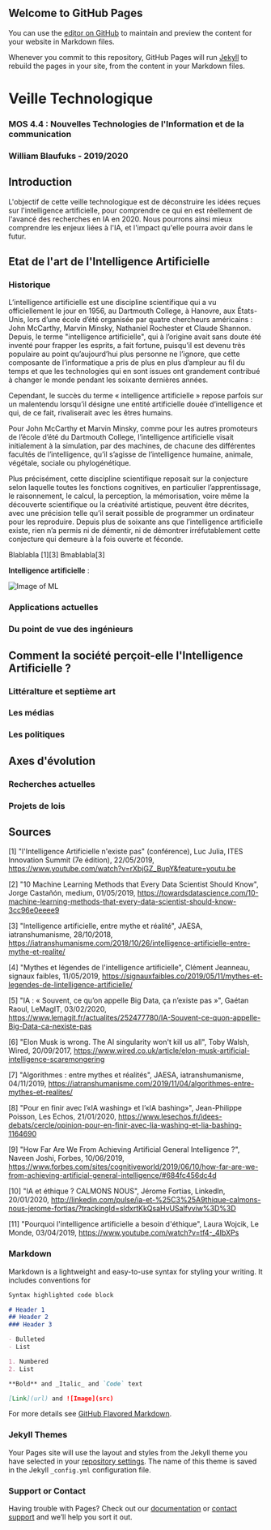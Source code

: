 ## Welcome to GitHub Pages

You can use the [editor on GitHub](https://github.com/wblaufuk/veille_technologique/edit/master/index.md) to maintain and preview the content for your website in Markdown files.

Whenever you commit to this repository, GitHub Pages will run [Jekyll](https://jekyllrb.com/) to rebuild the pages in your site, from the content in your Markdown files.

# Veille Technologique

### MOS 4.4 : Nouvelles Technologies de l'Information et de la communication
### William Blaufuks - 2019/2020


## Introduction

L'objectif de cette veille technologique est de déconstruire les idées reçues sur l'intelligence artificielle, pour comprendre ce qui en est réellement de l'avancé des recherches en IA en 2020. Nous pourrons ainsi mieux comprendre les enjeux liées à l'IA, et l'impact qu'elle pourra avoir dans le futur.

## Etat de l'art de l'Intelligence Artificielle


### Historique

L’intelligence artificielle est une discipline scientifique qui a vu officiellement le jour en 1956, au Dartmouth College, à Hanovre, aux États-Unis, lors d’une école d’été organisée par quatre chercheurs américains : John McCarthy, Marvin Minsky, Nathaniel Rochester et Claude Shannon. Depuis, le terme "intelligence artificielle", qui à l’origine avait sans doute été inventé pour frapper les esprits, a fait fortune, puisqu’il est devenu très populaire au point qu’aujourd’hui plus personne ne l’ignore, que cette composante de l’informatique a pris de plus en plus d’ampleur au fil du temps et que les technologies qui en sont issues ont grandement contribué à changer le monde pendant les soixante dernières années.

Cependant, le succès du terme «&nbsp;intelligence artificielle&nbsp;» repose parfois sur un malentendu lorsqu’il désigne une entité artificielle douée d’intelligence et qui, de ce fait, rivaliserait avec les êtres humains.

Pour John McCarthy et Marvin Minsky, comme pour les autres promoteurs de l’école d’été du Dartmouth College, l’intelligence artificielle visait initialement à la simulation, par des machines, de chacune des différentes facultés de l’intelligence, qu’il s’agisse de l’intelligence humaine, animale, végétale, sociale ou phylogénétique.

Plus précisément, cette discipline scientifique reposait sur la conjecture selon laquelle toutes les fonctions cognitives, en particulier l’apprentissage, le raisonnement, le calcul, la perception, la mémorisation, voire même la découverte scientifique ou la créativité artistique, peuvent être décrites, avec une précision telle qu’il serait possible de programmer un ordinateur pour les reproduire. Depuis plus de soixante ans que l’intelligence artificielle existe, rien n’a permis ni de démentir, ni de démontrer irréfutablement cette conjecture qui demeure à la fois ouverte et féconde.


Blablabla [1][3]
Bmablabla[3]

**Intelligence artificielle** : 

![Image of ML](https://github.com/wblaufuk/veille_technologique/blob/master/Machine_Learning.png)



### Applications actuelles

### Du point de vue des ingénieurs



## Comment la société perçoit-elle l'Intelligence Artificielle ?


### Littéralture et septième art

### Les médias

### Les politiques




## Axes d'évolution


### Recherches actuelles

### Projets de lois



## Sources

[1] "l'Intelligence Artificielle n'existe pas" (conférence), Luc Julia, ITES Innovation Summit (7e édition), 22/05/2019, https://www.youtube.com/watch?v=rXbjGZ_BupY&feature=youtu.be

[2] "10 Machine Learning Methods that Every Data Scientist Should Know", Jorge Castañón, medium, 01/05/2019, https://towardsdatascience.com/10-machine-learning-methods-that-every-data-scientist-should-know-3cc96e0eeee9

[3] "Intelligence artificielle, entre mythe et réalité", JAESA, iatranshumanisme, 28/10/2018, https://iatranshumanisme.com/2018/10/26/intelligence-artificielle-entre-mythe-et-realite/

[4] "Mythes et légendes de l'intelligence artificielle", Clément Jeanneau, signaux faibles, 11/05/2019, https://signauxfaibles.co/2019/05/11/mythes-et-legendes-de-lintelligence-artificielle/

[5] "IA : « Souvent, ce qu’on appelle Big Data, ça n’existe pas »", Gaétan Raoul, LeMagIT, 03/02/2020, https://www.lemagit.fr/actualites/252477780/IA-Souvent-ce-quon-appelle-Big-Data-ca-nexiste-pas

[6] "Elon Musk is wrong. The AI singularity won't kill us all", Toby Walsh, Wired, 20/09/2017, https://www.wired.co.uk/article/elon-musk-artificial-intelligence-scaremongering

[7] "Algorithmes : entre mythes et réalités", JAESA, iatranshumanisme, 04/11/2019, https://iatranshumanisme.com/2019/11/04/algorithmes-entre-mythes-et-realites/

[8] "Pour en finir avec l’«IA washing» et l’«IA bashing»", Jean-Philippe Poisson, Les Echos, 21/01/2020, https://www.lesechos.fr/idees-debats/cercle/opinion-pour-en-finir-avec-lia-washing-et-lia-bashing-1164690

[9] "How Far Are We From Achieving Artificial General Intelligence ?", Naveen Joshi, Forbes, 10/06/2019, https://www.forbes.com/sites/cognitiveworld/2019/06/10/how-far-are-we-from-achieving-artificial-general-intelligence/#684fc456dc4d

[10] "IA et éthique ? CALMONS NOUS", Jérome Fortias, LinkedIn, 20/01/2020, http://linkedin.com/pulse/ia-et-%25C3%25A9thique-calmons-nous-jerome-fortias/?trackingId=sldxrtKkQsaHvUSalfvviw%3D%3D

[11] "Pourquoi l'intelligence artificielle a besoin  d'éthique", Laura Wojcik, Le Monde, 03/04/2019, https://www.youtube.com/watch?v=tf4-_4IbXPs












### Markdown

Markdown is a lightweight and easy-to-use syntax for styling your writing. It includes conventions for

```markdown
Syntax highlighted code block

# Header 1
## Header 2
### Header 3

- Bulleted
- List

1. Numbered
2. List

**Bold** and _Italic_ and `Code` text

[Link](url) and ![Image](src)
```

For more details see [GitHub Flavored Markdown](https://guides.github.com/features/mastering-markdown/).

### Jekyll Themes

Your Pages site will use the layout and styles from the Jekyll theme you have selected in your [repository settings](https://github.com/wblaufuk/veille_technologique/settings). The name of this theme is saved in the Jekyll `_config.yml` configuration file.

### Support or Contact

Having trouble with Pages? Check out our [documentation](https://help.github.com/categories/github-pages-basics/) or [contact support](https://github.com/contact) and we’ll help you sort it out.
